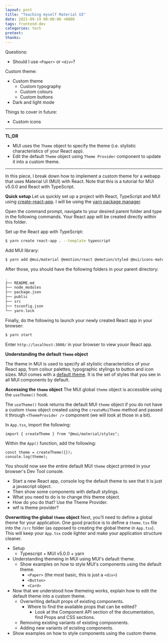 ```yaml
---
layout: post
title: "Teaching myself Material UI"
date: 2021-09-19 00:00:00 +0800
tags: frontend-dev
categories: tech
pretext:
thanks:
---
```


Questions:

- Should I use `<Paper>` or `<div>`?

Custom theme:

- Custom theme
  - Custom typography
  - Custom colours
  - Custom buttons
- Dark and light mode

Things to cover in future:

- Custom icons

---

**TL;DR**

- MUI uses the `Theme` object to specify the theme (i.e. stylistic characteristics of your React app).
- Edit the default `Theme` object using `Theme Provider` component to update it into a custom theme.

---

In this piece, I break down how to implement a custom theme for a webapp that uses Material UI (MUI) with React. Note that this is a tutorial for MUI v5.0.0 and React with TypeScript.

**Quick setup**
Let us quickly set up a project with React, TypeScript and MUI using [create-react-app](https://create-react-app.dev/). I will be using the [yarn package manager](https://yarnpkg.com/).

Open the command prompt, navigate to your desired parent folder and type in the following commands. Your React app will be created directly within this folder.

Set up the React app with TypeScript:

```zsh
$ yarn create react-app . --template typescript
```

Add MUI library:

```zsh
$ yarn add @mui/material @emotion/react @emotion/styled @mui/icons-material @mui/styles
```

After those, you should have the following folders in your parent directory:

```zsh
.
├── README.md
├── node_modules
├── package.json
├── public
├── src
├── tsconfig.json
└── yarn.lock
```

Finally, do the following to launch your newly created React app in your browser:

```zsh
$ yarn start
```

Enter `http://localhost:3000/` in your browser to view youor React app.

**Understanding the default `Theme` object**

The theme in MUI is used to specify all stylistic characteristics of your React app, from colour palettes, typographic stylings to button and icon sizes. MUI comes with a [default theme](https://mui.com/customization/default-theme/). It is the set of styles that you see in all MUI components by default.

**Accessing the `theme` object**
The MUI global `theme` object is accessible using the `useTheme()` hook.

The `useTheme()` hook returns the default MUI `theme` object if you do not have a custom `theme` object created using the `createMuiTheme` method and passed it through `<ThemeProvider />` component (we will look at those in a bit).

In `App.tsx`, import the following:

```tsx
import { createTheme } from "@mui/material/styles";
```

Within the `App()` function, add the following:

```tsx
const theme = createTheme({});
console.log(theme);
```

You should now see the entire default MUI `theme` object printed in your browser's Dev Tool console.

- Start a new React app, console log the default theme to see that it is just a javascript object.
- Then show some components with default stylings.
- What you need to do is to change this theme object.
- How do you do that? Use the Theme Provider.
- wtf is theme provider?

**Overwriting the global `theme` object**
Next, you’ll need to define a global theme for your application.
One good practice is to define a `theme.tsx` file into the `/src` folder (as opposed to creating the global theme in `App.tsx`). This will keep your `App.tsx` code lighter and make your application structure cleaner.

- Setup
  - Typescript + MUI v5.0.0 + yarn
- Understanding themeing in MUI using MUI's default theme.
  - Show examples on how to style MUI's components using the default theme.
    - `<Paper>` (the most basic, this is just a `<div>`)
    - `<Button>`
    - `<Card>`
- Now that we understood how themeing works, explain how to edit the default theme into a custom theme.
  - Overwriting default props of existing components.
    - Where to find the available props that can be edited?
      - Look at the Component API section of the documentation, find Props and CSS sections.
  - Removing existing variants of existing compoonents.
  - Adding new variants of ecisting components.
- Show examples on how to style components using the custom theme.
